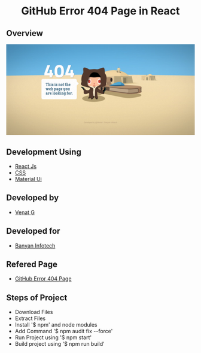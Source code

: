 <h1 align="center">GitHub Error 404 Page in React</h1>

## Overview

<a href="https://github.com/geveyesyem14/React/edit/main/Github_React_404"><img src="https://github.com/geveyesyem14/React/blob/main/Github_React_404/GitHub_Error_404.png"></a>


## Development Using
- [React Js](https://es.reactjs.org/)
- [CSS](https://www.w3schools.com/css/css_intro.asp)
- [Material Ui](https://mui.com/)

## Developed by
- [Venat G](https://github.com/Venkat-Banyan/)

## Developed for
- [Banyan Infotech](https://www.banyaninfotech.com/)

## Refered Page
- [GitHub Error 404 Page](https://github.com/404)

## Steps of Project
- Download Files
- Extract Files
- Install '$ npm' and node modules
- Add Command '$ npm audit fix --force'
- Run Project using '$ npm start'
- Build project using '$ npm run build'
